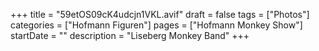 +++
title = "59etOS09cK4udcjn1VKL.avif"
draft = false
tags = ["Photos"]
categories = ["Hofmann Figuren"]
pages = ["Hofmann Monkey Show"]
startDate = ""
description = "Liseberg Monkey Band"
+++
